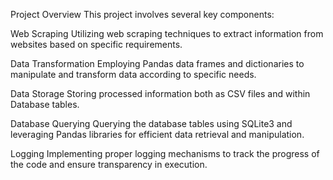 
Project Overview
This project involves several key components:

Web Scraping
Utilizing web scraping techniques to extract information from websites based on specific requirements.

Data Transformation
Employing Pandas data frames and dictionaries to manipulate and transform data according to specific needs.

Data Storage
Storing processed information both as CSV files and within Database tables.

Database Querying
Querying the database tables using SQLite3 and leveraging Pandas libraries for efficient data retrieval and manipulation.

Logging
Implementing proper logging mechanisms to track the progress of the code and ensure transparency in execution.
